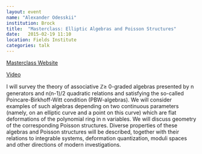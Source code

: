 ```yaml
---
layout: event
name: "Alexander Odesskii"
institution: Brock
title:  "Masterclass: Elliptic Algebras and Poisson Structures"
date:   2015-02-19 11:10
location: Fields Institute
categories: talk
---
```


[Masterclass Website](http://www.math.toronto.edu/agraboso/ellalg2015/)

[Video](http://www.fields.utoronto.ca/video-archive/static/2015/07/136-4738/mergedvideo.ogv)

I will survey the theory of associative ℤ≥ 0-graded algebras presented by n generators and n(n-1)/2 quadratic relations and satisfying the so-called Poincare-Birkhoff-Witt condition (PBW-algebras). We will consider examples of such algebras depending on two continuous parameters (namely, on an elliptic curve and a point on this curve) which are flat deformations of the polynomial ring in n variables. We will discuss geometry of the corresponding Poisson structures. Diverse properties of these algebras and Poisson structures will be described, together with their relations to integrable systems, deformation quantization, moduli spaces and other directions of modern investigations.